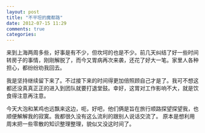 ```yaml
---
layout: post
title: "不平坦的魔都路"
date: 2012-07-15 11:29
comments: true
categories: 
---
```

来到上海两周多些，好事是有不少，但坎坷的也是不少。前几天纠结了好一些时间转房子的事情，刚刚解脱了，而今又胃病再次来袭，还花了好大一笔。家里人各种担心，都纷纷劝我回去。

我是坚持继续留下来了。不过接下来的时间得更加倍照顾自己才是了。我可不想这都还没真真正正的进入到团队就要打退堂鼓。幸好，这胃对工作影响不大，就是饮食得注意再注意。

今天大泡和某鸡也远飘来这边，呃，好吧，他们俩是旨在旅行顺路探望探望我，也顺便解解我的寂寞。我都很久没有这么流利的跟别人说话交流了。 原本是想利用周末把一些零散的知识整理整理，貌似又没这时间了。